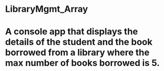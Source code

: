 # LibraryMgmt_Array
# A console app that displays the details of the student and the book borrowed from a library where the max number of books borrowed is 5.


